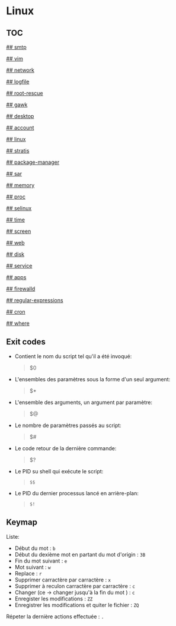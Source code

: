 # Linux

## TOC

[## smtp](smtp.md)

[## vim](vim.md)

[## network](network.md)

[## logfile](logfile.md)

[## root-rescue](root-rescue.md)

[## gawk](gawk.md)

[## desktop](desktop.md)

[## account](account.md)

[## linux](linux.md)

[## stratis](stratis.md)

[## package-manager](package-manager.md)

[## sar](sar.md)

[## memory](memory.md)

[## proc](proc.md)

[## selinux](selinux.md)

[## time](time.md)

[## screen](screen.md)

[## web](web.md)

[## disk](disk.md)

[## service](service.md)

[## apps](apps.md)

[## firewalld](firewalld.md)

[## regular-expressions](regular-expressions.md)

[## cron](cron.md)

[## where](where.md)

## Exit codes

* Contient le nom du script tel qu'il a été invoqué:
   > $0
* L'ensembles des paramètres sous la forme d'un seul argument:
  > $*
* L'ensemble des arguments, un argument par paramètre:
  >  $@
* Le nombre de paramètres passés au script:
  > $#
* Le code retour de la dernière commande:
  > $?
* Le PID su shell qui exécute le script:
  > `$$`
* Le PID du dernier processus lancé en arrière-plan:
  > `$!`

## Keymap

Liste:

* Début du mot : `b`
* Début du dexième mot en partant du mot d'origin : `3B`
* Fin du mot suivant : `e`
* Mot suivant : `w`
* Replace : `r`
* Supprimer carractère par carractère : `x`
* Supprimer à reculon carractère par carractère : `c`
* Changer (ce -> changer jusqu'à la fin du mot ) : `c`
* Enregister les modifications : `ZZ`
* Enregistrer les modifications et quiter le fichier : `ZQ`

Répeter la dernière actions effectuée : `.`